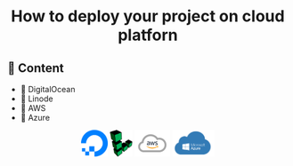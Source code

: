 <h1 align="center"> How to deploy your project on cloud platforn</h1>

## 🚀 Content
  
 - 💙 DigitalOcean
 - 💙 Linode
 - 💙 AWS
 - 💙 Azure

<p align="center">
  <code><img height="48" src="../pictures/digitalocean.png" /></code>
  <code><img height="48" src="../pictures/Linode.png"       /></code>
  <code><img height="48" src="../pictures/AWS.png"          /></code>
  <code><img height="48" src="../pictures/Azure.png"        /></code>

</p>